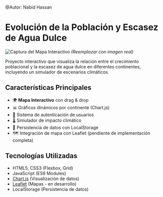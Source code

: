 @Autor: Nabid Hassan

# Evolución de la Población y Escasez de Agua Dulce

![Captura del Mapa Interactivo](https://via.placeholder.com/800x400?text=Captura+del+proyecto) *(Reemplazar con imagen real)*

Proyecto interactivo que visualiza la relación entre el crecimiento poblacional y la escasez de agua dulce en diferentes continentes, incluyendo un simulador de escenarios climáticos.

## Características Principales

- 🌍 **Mapa Interactivo** con drag & drop
- 📊 Gráficos dinámicos por continente (Chart.js)
- 🔐 Sistema de autenticación de usuarios
- 🌡️ Simulador de impacto climático
- 💾 Persistencia de datos con LocalStorage
- 🗺️ Integración de mapa con Leaflet (pendiente de implementación completa)

## Tecnologías Utilizadas

- HTML5, CSS3 (Flexbox, Grid)
- JavaScript (ES6 Modules)
- [Chart.js](https://www.chartjs.org/) (Visualización de datos)
- [Leaflet](https://leafletjs.com/) (Mapas - en desarrollo)
- LocalStorage (Persistencia de datos)


